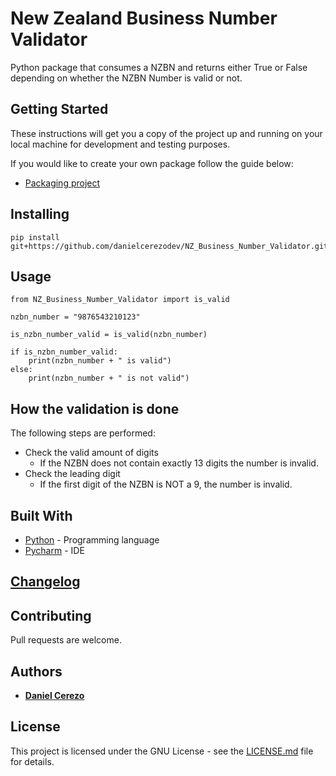 # New Zealand Business Number Validator
Python package that consumes a NZBN and returns either True or False 
depending on whether the NZBN Number is valid or not.

## Getting Started

These instructions will get you a copy of the project up and 
running on your local machine for development and testing purposes.

If you would like to create your own package follow the guide below:
* [Packaging project](https://packaging.python.org/tutorials/packaging-projects/)

## Installing

```
pip install git+https://github.com/danielcerezodev/NZ_Business_Number_Validator.git
```

## Usage

```
from NZ_Business_Number_Validator import is_valid

nzbn_number = "9876543210123"

is_nzbn_number_valid = is_valid(nzbn_number)

if is_nzbn_number_valid:
    print(nzbn_number + " is valid")
else:
    print(nzbn_number + " is not valid")
```

## How the validation is done

The following steps are performed:

* Check the valid amount of digits
    * If the NZBN does not contain exactly 13 digits the number is invalid.
* Check the leading digit
    * If the first digit of the NZBN is NOT a 9, the number is invalid.

## Built With

* [Python](https://www.python.org/) - Programming language
* [Pycharm](https://www.jetbrains.com/pycharm/) - IDE

## [Changelog](https://github.com/danielcerezodev/NZ_Business_Number_Validator/blob/master/CHANGELOG.md)

## Contributing

Pull requests are welcome.

## Authors

* [**Daniel Cerezo**](https://github.com/danielcerezodev)

## License

This project is licensed under the GNU License - see the [LICENSE.md](https://github.com/danielcerezodev/NZ_Business_Number_Validator/blob/master/LICENSE.md) file for details.
